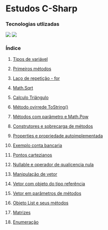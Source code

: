 # Estudos C-Sharp

### Tecnologias utlizadas 
<div>
	<img src="https://img.shields.io/badge/C%23-239120?style=for-the-badge&logo=c-sharp&logoColor=white">
	<img src="https://img.shields.io/badge/.NET-5C2D91?style=for-the-badge&logo=.net&logoColor=white">
</div>

### Índice

1. <a href="https://github.com/Nilton-SPTech/C-Sharp/tree/main/Aula02/Aula02">Tipos de variável </a>

2. <a href="https://github.com/Nilton-SPTech/C-Sharp/tree/main/Aula03/Aula03">Primeiros métodos</a>

3. <a href="https://github.com/Nilton-SPTech/C-Sharp/tree/main/Aula04/Aula04">Laço de repetição - for</a>

4. <a href="https://github.com/Nilton-SPTech/C-Sharp/tree/main/Aula05/Aula05">Math.Sqrt</a>

5. <a href="https://github.com/Nilton-SPTech/C-Sharp/tree/main/Aula06/Aula06">Calculo Triângulo</a>

6. <a href="https://github.com/Nilton-SPTech/C-Sharp/tree/main/Aula07/Aula07">Método ovirrede ToString()</a>

7. <a href="https://github.com/Nilton-SPTech/C-Sharp/tree/main/Aula08/Aula08">Métodos com parâmetro e Math.Pow</a>

8. <a href="https://github.com/Nilton-SPTech/C-Sharp/tree/main/Aula09/Aula09">Construtores e sobrecarga de métodos</a>

9. <a href="https://github.com/Nilton-SPTech/C-Sharp/tree/main/Aula10/Aula10">Properties e propriedade autoimplementada</a>

10. <a href="https://github.com/Nilton-SPTech/C-Sharp/tree/main/Aula11/Aula11">Exemplo conta bancaria</a>

11. <a href="https://github.com/Nilton-SPTech/C-Sharp/tree/main/Aula12/Aula12">Pontos cartezianos</a>

12. <a href="https://github.com/Nilton-SPTech/C-Sharp/tree/main/Aula13/Aula13">Nullable e operador de qualicencia nula</a>

13. <a href="https://github.com/Nilton-SPTech/C-Sharp/tree/main/Aula14/Aula14">Manipulação de vetor</a>

14. <a href="https://github.com/Nilton-SPTech/C-Sharp/tree/main/Aula15/Aula15">Vetor com objeto do tipo referência</a>

15. <a href="https://github.com/Nilton-SPTech/C-Sharp/tree/main/Aula16/Aula16">Vetor em parâmetros de métodos</a>

16. <a href="https://github.com/Nilton-SPTech/C-Sharp/tree/main/Aula18/Aula18">Objeto List e seus métodos</a>

17. <a href="https://github.com/Nilton-SPTech/C-Sharp/tree/main/Aula19/Aula19">Matrizes</a>

18. <a href="https://github.com/Nilton-SPTech/C-Sharp/tree/main/Aula20/Aula20">Enumeração</a>
